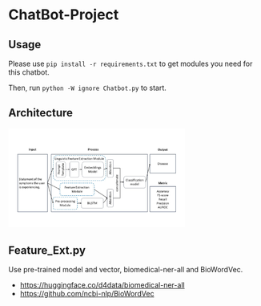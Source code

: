 # ChatBot-Project

## Usage
Please use `pip install -r requirements.txt` to get modules you need for this chatbot.

Then, run `python -W ignore Chatbot.py` to start.

## Architecture
<img src="https://github.com/YiHsiu7893/ChatBot-Project/blob/main/images/architecture.jpg" width=70% height=70%>


## Feature_Ext.py
Use pre-trained model and vector, biomedical-ner-all and BioWordVec.
* https://huggingface.co/d4data/biomedical-ner-all
* https://github.com/ncbi-nlp/BioWordVec
